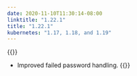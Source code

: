 ```yaml
---
date: 2020-11-10T11:30:14-08:00
linktitle: "1.22.1"
title: "1.22.1"
kubernetes: "1.17, 1.18, and 1.19"
---
```


{{<changes>}}
* Improved failed password handling.
{{</changes>}}
